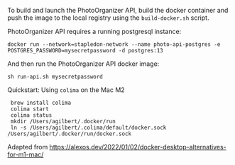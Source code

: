 To build and launch the PhotoOrganizer API, build the docker container and push the image to the local registry using
the `build-docker.sh` script.

PhotoOrganizer API requires a running postgresql instance:
~~~
docker run --network=stapledon-network --name photo-api-postgres -e POSTGRES_PASSWORD=mysecretpassword -d postgres:13
~~~
And then run the PhotoOrganizer API docker image:
~~~
sh run-api.sh mysecretpassword
~~~



Quickstart: Using `colima` on the Mac M2
~~~
 brew install colima
 colima start
 colima status
 mkdir /Users/agilbert/.docker/run
 ln -s /Users/agilbert/.colima/default/docker.sock /Users/agilbert/.docker/run/docker.sock
~~~

Adapted from
https://alexos.dev/2022/01/02/docker-desktop-alternatives-for-m1-mac/


